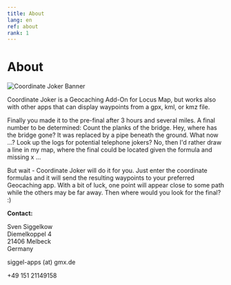 ```yaml
---
title: About
lang: en
ref: about
rank: 1
---
```


# About
![Coordinate Joker Banner](https://raw.githubusercontent.com/siggel/coordinatejoker/refs/heads/master/images/playstore/banner.png)

Coordinate Joker is a Geocaching Add-On for Locus Map, but works also with other apps that can display waypoints from a gpx, kml, or kmz file.

Finally you made it to the pre-final after 3 hours and several miles. A final number to be determined: Count the planks of the bridge. Hey, where has the bridge gone? It was replaced by a pipe beneath the ground. What now ...? Look up the logs for potential telephone jokers? No, then I'd rather draw a line in my map, where the final could be located given the formula and missing x ...

But wait - Coordinate Joker will do it for you. Just enter the coordinate formulas and it will send the resulting waypoints to your preferred Geocaching app. With a bit of luck, one point will appear close to some path while the others may be far away. Then where would you look for the final? :)

**Contact:**

Sven Siggelkow  
Diemelkoppel 4  
21406 Melbeck  
Germany

siggel-apps (at) gmx.de

+49 151 21149158